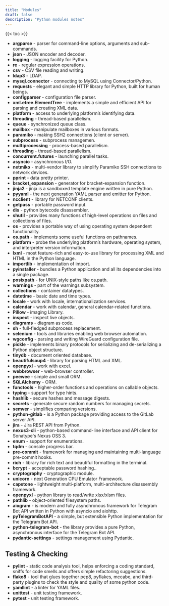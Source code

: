```yaml
---
title: "Modules"
draft: false
description: "Python modules notes"
---
```


{{< toc >}}

* **argparse** - parser for command-line options, arguments and sub-commands.
* **json** - JSON encoder and decoder.
* **logging** - logging facility for Python.
* **re** - regular expression operations.
* **csv** - CSV file reading and writing.
* **ldap3** - LDAP.
* **mysql.connector** - connecting to MySQL using Connector/Python.
* **requests** - elegant and simple HTTP library for Python, built for human beings.
* **configparser** - configuration file parser.
* **xml.etree.ElementTree** - implements a simple and efficient API for parsing and creating XML data.
* **platform** - access to underlying platform’s identifying data.
* **threading** - thread-based parallelism.
* **queue** - synchronized queue class.
* **mailbox** - manipulate mailboxes in various formats.
* **paramiko** - making SSH2 connections (client or server).
* **subprocess** - subprocess managemen.
* **multiprocessing** - process-based parallelism.
* **threading** - thread-based parallelism.
* **concurrent.futures** - launching parallel tasks.
* **asyncio** - asynchronous I/O.
* **netmiko** - multi-vendor library to simplify Paramiko SSH connections to network devices.
* **pprint** - data pretty printer.
* **bracket_expansion** - generator for bracket-expansion function.
* **jinja2** - jinja is a sandboxed template engine written in pure Python.
* **pyyaml** - the next generation YAML parser and emitter for Python.
* **ncclient** - library for NETCONF clients.
* **getpass** - portable password input.
* **dis** - python bytecode disassembler.
* **shutil** - provides many functions of high-level operations on files and collections of files.
* **os** - provides a portable way of using operating system dependent functionality.
* **os.path** - implements some useful functions on pathnames.
* **platform** - probe the underlying platform’s hardware, operating system, and interpreter version information.
* **lxml** - most feature-rich and easy-to-use library for processing XML and HTML in the Python language.
* **importlib** - implementation of import.
* **pyinstaller** - bundles a Python application and all its dependencies into a single package.
* **posixpath** -  for UNIX-style paths like os.path.
* **warnings** - part of the warnings subsystem.
* **collections** -  container datatypes.
* **datetime** - basic date and time types.
* **locale** - work with locale, internationalization services.
* **calendar** - work with calendar, general calendar-related functions.
* **Pillow** - imaging Library.
* **inspect** - inspect live objects.
* **diagrams** - diagram as code.
* **sh** - full-fledged subprocess replacement.
* **selenium** - tools and libraries enabling web browser automation.
* **wgconfig** - parsing and writing WireGuard configuration file.
* **pickle** - implements binary protocols for serializing and de-serializing a Python object structure.
* **tinydb** - document oriented database.
* **beautifulsoup4** - library for parsing HTML and XML.
* **openpyxl** - work with excel.
* **webbrowser** - web-browser controller.
* **peewee** - simple and small ORM.
* **SQLAlchemy** - ORM.
* **functools** - higher-order functions and operations on callable objects.
* **typing** - support for type hints.
* **hashlib** - secure hashes and message digests.
* **secrets** - generate secure random numbers for managing secrets.
* **semver** - simplifies comparing versions.
* **python-gitlab** - is a Python package providing access to the GitLab server API.
* **jira** - Jira REST API from Python.
* **nexus3-cli** - python-based command-line interface and API client for Sonatype's Nexus OSS 3.
* **enum** - support for enumerations.
* **tqdm** - console progress bar.
* **pre-commit** - framework for managing and maintaining multi-language pre-commit hooks.
* **rich** - library for rich text and beautiful formatting in the terminal.
* **bcrypt** - acceptable password hashing..
* **cryptography** - cryptographic module.
* **unicorn** - next Generation CPU Emulator Framework.
* **capstone** - lightweight multi-platform, multi-architecture disassembly framework.
* **openpyxl** - python library to read/write xlsx/xlsm files.
* **pathlib** - object-oriented filesystem paths.
* **aiogram** - is modern and fully asynchronous framework for Telegram Bot API written in Python with asyncio and aiohttp.
* **pyTelegramBotAPI** - a simple, but extensible Python implementation for the Telegram Bot API.
* **python-telegram-bot** - the library provides a pure Python, asynchronous interface for the Telegram Bot API.
* **pydantic-settings** - settings management using Pydantic.

## Testing & Checking

* **pylint** - static code analysis tool, helps enforcing a coding standard, sniffs for code smells and offers simple refactoring suggestions.
* **flake8** - tool that glues together pep8, pyflakes, mccabe, and third-party plugins to check the style and quality of some python code.
* **yamllint** - a linter for YAML files.
* **unittest** - unit testing framework.
* **pytest** - unit testing framework.
